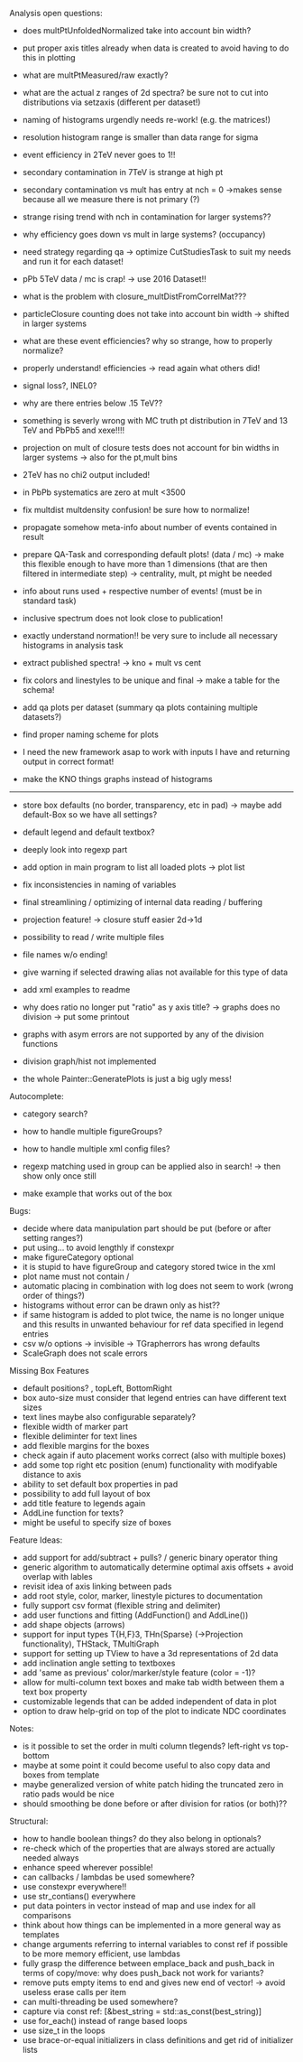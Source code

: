 Analysis open questions:
- does multPtUnfoldedNormalized take into account bin width?
- put proper axis titles already when data is created to avoid having to do this in plotting
- what are multPtMeasured/raw exactly?
- what are the actual z ranges of 2d spectra? be sure not to cut into distributions via setzaxis (different per dataset!)
- naming of histograms urgendly needs re-work! (e.g. the matrices!)
- resolution histogram range is smaller than data range for sigma
- event efficiency in 2TeV never goes to 1!!
- secondary contamination in 7TeV is strange at high pt
- secondary contamination vs mult has entry at nch = 0 ->makes sense because all we measure there is not primary (?)
- strange rising trend with nch in contamination for larger systems??
- why efficiency goes down vs mult in large systems? (occupancy)
- need strategy regarding qa -> optimize CutStudiesTask to suit my needs and run it for each dataset!
- pPb 5TeV data / mc is crap! -> use 2016 Dataset!!
- what is the problem with closure_multDistFromCorrelMat???
- particleClosure counting does not take into account bin width -> shifted in larger systems
- what are these event efficiencies? why so strange, how to properly normalize?
- properly understand! efficiencies -> read again what others did!
- signal loss?, INEL0?
- why are there entries below .15 TeV??
- something is severly wrong with MC truth pt distribution in 7TeV and 13 TeV and PbPb5 and xexe!!!!
- projection on mult of closure tests does not account for bin widths in larger systems -> also for the pt,mult bins
- 2TeV has no chi2 output included!
- in PbPb systematics are zero at mult <3500
- fix multdist multdensity confusion! be sure how to normalize!
- propagate somehow meta-info about number of events contained in result
- prepare QA-Task and corresponding default plots! (data / mc) -> make this flexible enough to have more than 1 dimensions (that are then filtered in intermediate step) -> centrality, mult, pt might be needed
- info about runs used + respective number of events! (must be in standard task)
- inclusive spectrum does not look close to publication!
- exactly understand normation!! be very sure to include all necessary histograms in analysis task

- extract published spectra! -> kno + mult vs cent
- fix colors and linestyles to be unique and final -> make a table for the schema!
- add qa plots per dataset (summary qa plots containing multiple datasets?)
- find proper naming scheme for plots
- I need the new framework asap to work with inputs I have and returning output in correct format!

- make the KNO things graphs instead of histograms
--------
- store box defaults (no border, transparency, etc in pad) -> maybe add default-Box so we have all settings?
- default legend and default textbox?
- deeply look into regexp part
- add option in main program to list all loaded plots -> plot list
- fix inconsistencies in naming of variables
- final streamlining / optimizing of internal data reading / buffering
- projection feature! -> closure stuff easier 2d->1d
- possibility to read / write multiple files
- file names w/o ending!
- give warning if selected drawing alias not available for this type of data
- add xml examples to readme
- why does ratio no longer put "ratio" as y axis title? -> graphs does no division -> put some printout

- graphs with asym errors are not supported by any of the division functions
- division graph/hist not implemented
- the whole Painter::GeneratePlots is just a big ugly mess!

Autocomplete:
- category search?
- how to handle multiple figureGroups?
- how to handle multiple xml config files?
- regexp matching used in group can be applied also in search! -> then show only once still

- make example that works out of the box

Bugs:
- decide where data manipulation part should be put (before or after setting ranges?)
- put using... to avoid lengthly if constexpr
- make figureCategory optional
- it is stupid to have figureGroup and category stored twice in the xml
- plot name must not contain /
- automatic placing in combination with log does not seem to work (wrong order of things?)
- histograms without error can be drawn only as hist??
- if same histogram is added to plot twice, the name is no longer unique and this results in unwanted behaviour for ref data specified in legend entries
- csv w/o options -> invisible -> TGrapherrors has wrong defaults
- ScaleGraph does not scale errors


Missing Box Features
- default positions? , topLeft, BottomRight
- box auto-size must consider that legend entries can have different text sizes
- text lines maybe also configurable separately?
- flexible width of marker part
- flexible deliminter for text lines
- add flexible margins for the boxes
- check again if auto placement works correct (also with multiple boxes)
- add some top right etc position (enum) functionality with modifyable distance to axis
- ability to set default box properties in pad
- possibility to add full layout of box
- add title feature to legends again
- AddLine function for texts?
- might be useful to specify size of boxes


Feature Ideas:
- add support for add/subtract + pulls? / generic binary operator thing
- generic algorithm to automatically determine optimal axis offsets + avoid overlap with lables
- revisit idea of axis linking between pads
- add root style, color, marker, linestyle pictures to documentation
- fully support csv format (flexible string and delimiter)
- add user functions and fitting (AddFunction() and AddLine())
- add shape objects (arrows)
- support for input types T{H,F}3, THn{Sparse} (->Projection functionality), THStack, TMultiGraph
- support for setting up TView to have a 3d representations of 2d data
- add inclination angle setting to textboxes
- add 'same as previous' color/marker/style feature (color = -1)?
- allow for multi-column text boxes and make tab width between them a text box property
- customizable legends that can be added independent of data in plot
- option to draw help-grid on top of the plot to indicate NDC coordinates

Notes:
- is it possible to set the order in multi column tlegends? left-right vs top-bottom
- maybe at some point it could become useful to also copy data and boxes from template
- maybe generalized version of white patch hiding the truncated zero in ratio pads would be nice
- should smoothing be done before or after division for ratios (or both)??

Structural:
- how to handle boolean things? do they also belong in optionals?
- re-check which of the properties that are always stored are actually needed always
- enhance speed wherever possible!
- can callbacks / lambdas be used somewhere?
- use constexpr everywhere!!
- use str_contians() everywhere
- put data pointers in vector instead of map and use index for all comparisons
- think about how things can be implemented in a more general way as templates
- change arguments referring to internal variables to const ref if possible to be more memory efficient, use lambdas
- fully grasp the difference between emplace_back and push_back in terms of copy/move: why does push_back not work for variants?
- remove puts empty items to end and gives new end of vector! -> avoid useless erase calls per item
- can multi-threading be used somewhere?
- capture via const ref: [&best_string = std::as_const(best_string)]
- use for_each() instead of range based loops
- use size_t in the loops
- use brace-or-equal initializers in class definitions and get rid of initializer lists
